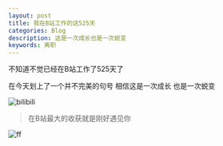 ```yaml
---
layout: post
title: 我在B站工作的这525天
categories: Blog
description: 这是一次成长也是一次蜕变
keywords: 离职
---
```


不知道不觉已经在B站工作了525天了

在今天划上了一个并不完美的句号 相信这是一次成长 也是一次蜕变 

![bilibili]({{site.url}}/assets/images/blog/20170915/bilibili.jpeg)




>  在B站最大的收获就是刚好遇见你




![ff]({{site.url}}/assets/images/blog/20170915/ff.jpeg)









